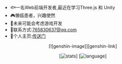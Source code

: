 - 🐟一名Web前端开发者,最近在学习Three.js 和 Unity
- 🎮懒癌患者，兴趣使然
- 🍪未来可能会考虑游戏开发
- 🎵联系方式:765830637@qq.com
- 🏰个人主页:[传送门](https://my-website-one-topaz.vercel.app/)

<div align='center'>
[![genshin-image]][genshin-link]

[![stats]]
[![language]]

</div>


[stats]: https://github-readme-stats-kallkago.vercel.app/api?username=KallkaGo&show_icons=true&count_private=true
[language]: https://github-readme-stats-kallkago.vercel.app/api/top-langs/?username=KallkaGo&hide=css,html,scss,less

[genshin-image]: https://genshin-card.himiku.com/rand/203897073.png
[genshin-link]: https://enka.network/u/124435851



